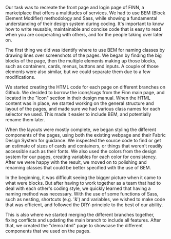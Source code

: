 Our task was to recreate the front page and login page of FINN, a marketplace that offers a multitudes of services. We had to use BEM (Block Element Modifier) methodology and Sass, while showing a fundamental understanding of their design system during coding. It's important to know how to write reusable, maintainable and concise code that is easy to read when you are cooperating with others, and for the people taking over later on. 

The first thing we did was identify where to use BEM for naming classes by drawing lines over screenshots of the pages. We began by finding the big blocks of the page, then the multiple elements making up those blocks, such as containers, cards, menus, buttons and inputs. A couple of those elements were also similar, but we could separate them due to a few modifications.

We started creating the HTML code for each page on different branches on Github. We decided to borrow the icons/svgs from the Finn main page, and located in the "Icon" section in their design manual. When the HTML content was in place, we started working on the general structure and layout of the pages, and made sure we had various class names for each selector we used. This made it easier to include BEM, and potentially rename them later.

When the layouts were mostly complete, we began styling the different components of the pages, using both the existing webpage and their Fabric Design System for guidance. We inspected the source code to find or get an estimate of sizes of cards and containers, or things that weren't readily accessible such as their fonts. We also used the colors from the design system for our pages, creating variables for each color for consistency. After we were happy with the result, we moved on to polishing and renaming classes that could be better specified with the use of BEM.

In the beginning, it was difficult seeing the bigger picture when it came to what were blocks. But after having to work together as a team that had to deal with each other's coding style, we quickly learned that having a naming method was necessary. With the use of some functions of Sass, such as nesting, shortcuts (e.g. '&') and variables, we wished to make code that was efficient, and followed the DRY-principle to the best of our ability. 

This is also where we started merging the different branches together, fixing conflicts and updating the main branch to include all features. After that, we created the "demo.html" page to showcase the different components that we used on the pages.
